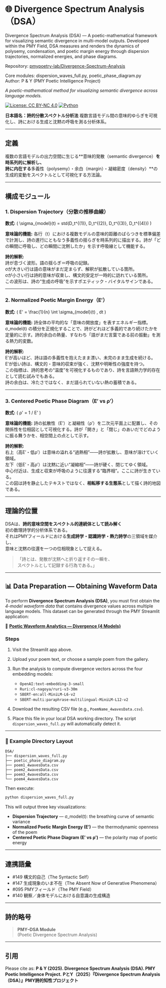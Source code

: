 # 🌐 Divergence Spectrum Analysis（DSA）

Divergence Spectrum Analysis (DSA) — A poetic-mathematical framework for visualizing semantic divergence in multi-model outputs.
Developed within the PMY Field, DSA measures and renders the dynamics of polysemy, condensation, and poetic margin energy through dispersion trajectories, normalized energies, and phase diagrams.

Repository: [pmypoetry-lab/Divergence-Spectrum-Analysis](https://github.com/pmypoetry-lab/Divergence-Spectrum-Analysis)  

Core modules: dispersion_waves_full.py, poetic_phase_diagram.py  
Author: P & Y (PMY Poetic Intelligence Project)  

*A poetic-mathematical method for visualizing semantic divergence across language models.*

[![License: CC BY-NC 4.0](https://img.shields.io/badge/License-CC%20BY--NC%204.0-lightgrey.svg)](https://creativecommons.org/licenses/by-nc/4.0/)
[![Python](https://img.shields.io/badge/Python-3.10%2B-blue)](https://www.python.org/)



**日本語名：詩的分散スペクトル分析法** 
複数言語モデル間の意味的ゆらぎを可視化し、詩における生成と沈黙の呼吸を測る分析体系。


---

## 定義

複数の言語モデルの出力空間に生じる**意味的発散（semantic divergence）**を時系列的に解析し、  
詩に内在する**多義性（polysemy）・余白（margin）・凝縮密度（density）**の生成的変動をスペクトルとして可視化する方法論。

---

## 構成モジュール

### 1. Dispersion Trajectory（分散の推移曲線）

**数式:**  \( \sigma_{model}(t) = std(D_t^{(1)}, D_t^{(2)}, D_t^{(3)}, D_t^{(4)}) \)

**意味論的機能:**  各行（t）における複数モデルの意味的距離のばらつきを標準偏差で計測し、詩の進行にともなう多義性の揺らぎを時系列的に描出する。詩が「どの瞬間に呼吸し、どの瞬間に沈黙したか」を示す呼吸線として機能する。

**詩的解釈:**  
詩が息づく波形。語の揺らぎ＝呼吸の記録。  
σが大きい行は語の意味がまだ定まらず、解釈が拡散している箇所。  
σが小さい行は詩的意味が収束し、構文的安定が一時的に訪れている箇所。  
この波形は、詩の“生成の呼吸”を示すポエティック・バイタルサインである。

---

### 2. Normalized Poetic Margin Energy（E′）

**数式:**  \( E' = \frac{1}{n} \int \sigma_{model}(t) \, dt \)

**意味論的機能:**  詩全体の平均的な「意味の開放度」を表すエネルギー指標。σ_model(t) の積分を正規化することで、詩がどれほど多義的であり続けたかを定量的に示す。詩的余白の熱量、すなわち「語がまだ言葉である前の振動」を測る熱力的変数。

**詩的解釈:**  
E′が高いほど、詩は語の多義性を抱えたまま漂い、未完のまま生成を続ける。  
E′が低い詩は、構文的・意味的収束が強く、沈黙や明晰性の強度を持つ。  
この指標は、詩的思考の“温度”を可視化するものであり、詩を言語熱力学的存在として読む試みでもある。  
詩の余白は、冷たさではなく、まだ語られていない熱の蓄積である。

---

### 3. Centered Poetic Phase Diagram（E′ vs ρ′）

**数式:**  \( ρ' = 1 / E' \)

**意味論的機能:**  詩の拡散性（E′）と凝縮性（ρ′）を二次元平面上に配置し、その関係性を位相図として可視化する。詩が「開き」と「閉じ」のあいだでどのように振る舞うかを、相空間上の点として示す。

**詩的解釈:**  
右上（高E′・低ρ′）は意味の溢れる“過熱相”——詩が拡散し、意味が溶けていく領域。  
左下（低E′・高ρ′）は沈黙に近い“凝縮相”——詩が硬く、閉じてゆく領域。  
中心付近は、生成と収束が呼吸のように往還する“臨界相”。ここに詩が生きている。  
この図は詩を静止したテキストではなく、**相転移する生態系**として描く詩的地図である。

---

## 理論的位置

DSAは、**詩的意味空間をスペクトル的連続体として読み解く**  
初の数理詩学的分析体系である。  
それはPMYフィールドにおける**生成詩学・認識詩学・熱力詩学**の三領域を媒介し、  
意味と沈黙の往還を一つの位相現象として捉える。

> 「詩とは、発散が沈黙へと折り返すその一瞬を、  
> スペクトルとして記録する行為である。」


---

## 📊 Data Preparation — Obtaining Waveform Data

To perform **Divergence Spectrum Analysis (DSA)**,
you must first obtain the *4-model waveform data* that contains divergence values across multiple language models.
This dataset can be generated through the PMY Streamlit application:

🔗 **[Poetic Waveform Analytics — Divergence (4 Models)](https://poetic-waveform-analytics-divergence-4models.streamlit.app/)**

### Steps

1. Visit the Streamlit app above.
2. Upload your poem text, or choose a sample poem from the gallery.
3. Run the analysis to compute divergence vectors across the four embedding models:

   * `OpenAI:text-embedding-3-small`
   * `Ruri:cl-nagoya/ruri-v3-30m`
   * `SBERT-en:all-MiniLM-L6-v2`
   * `SBERT-multi:paraphrase-multilingual-MiniLM-L12-v2`
4. Download the resulting CSV file (e.g., `PoemName_4wavesData.csv`).
5. Place this file in your local DSA working directory.
   The script `dispersion_waves_full.py` will automatically detect it.

---

### 📁 Example Directory Layout

```bash
DSA/
├── dispersion_waves_full.py
├── poetic_phase_diagram.py
├── poem1_4wavesData.csv
├── poem2_4wavesData.csv
├── poem3_4wavesData.csv
└── poem4_4wavesData.csv
```

Then execute:

```bash
python dispersion_waves_full.py
```

This will output three key visualizations:

* **Dispersion Trajectory** — σ_model(t): the breathing curve of semantic variance
* **Normalized Poetic Margin Energy (E′)** — the thermodynamic openness of the poem
* **Centered Poetic Phase Diagram (E′ vs ρ′)** — the polarity map of poetic energy


---

## 連携語彙
- #149 構文的自己（The Syntactic Self）  
- #147 生成現象のいま不在（The Absent Now of Generative Phenomena）  
- #095 PMYフィールド（The PMY Field）  
- #140 観察／身体モデルにおける自意識の生成構造  

---

## 詩的略号
> **PMY–DSA Module**  
> (Poetic Divergence Spectrum Analysis)


---
## 引用
Please cite as:
**P & Y (2025). Divergence Spectrum Analysis (DSA). PMY Poetic Intelligence Project.**
**PとY（2025）『Divergence Spectrum Analysis（DSA）』PMY詩的知性プロジェクト**


